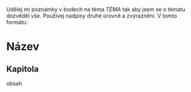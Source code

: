 Udělej mi poznámky v bodech na téma _TÉMA_ tak aby jsem se o tématu dozvěděl vše. Používej nadpisy druhé úrovně a zvýraznění. V tomto formátu: 

# Název

## Kapitola

obsah